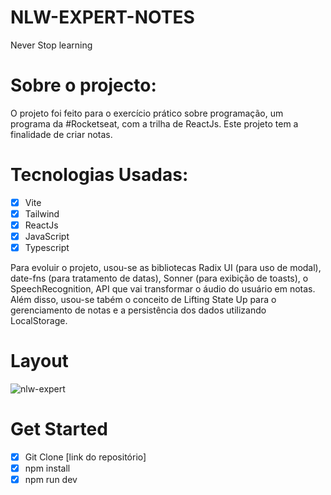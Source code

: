 # NLW-EXPERT-NOTES

Never Stop learning

# Sobre o projecto:

O projeto foi feito para o exercício prático sobre programação, um programa da #Rocketseat, com a trilha de ReactJs. Este projeto tem  a finalidade de criar notas.

# Tecnologias Usadas:

- [x]  Vite
- [x]  Tailwind
- [x]  ReactJs
- [x]  JavaScript
- [x]  Typescript

Para evoluir o projeto, usou-se  as bibliotecas Radix UI (para uso de modal), date-fns (para tratamento de datas), Sonner (para exibição de toasts), o SpeechRecognition, API que vai transformar o áudio do usuário em notas. Além disso, usou-se tabém o conceito de Lifting State Up para o gerenciamento de notas e a persistência dos dados utilizando LocalStorage.

# Layout
![nlw-expert](https://github.com/corde177/nlw-expert-notes/assets/56198906/f595415a-e9f0-425d-9f7f-1f272842c764)

# Get Started

- [x]  Git Clone [link do repositório]
- [x]  npm install
- [x]  npm run dev
